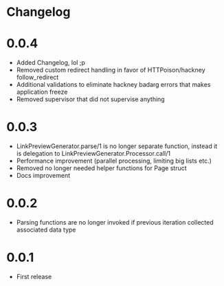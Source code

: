 # Changelog

# 0.0.4

* Added Changelog, lol ;p
* Removed custom redirect handling in favor of HTTPoison/hackney follow_redirect
* Additional validations to eliminate hackney badarg errors that makes application freeze
* Removed supervisor that did not supervise anything

# 0.0.3

* LinkPreviewGenerator.parse/1 is no longer separate function, instead it is delegation to LinkPreviewGenerator.Processor.call/1
* Performance improvement (parallel processing, limiting big lists etc.)
* Removed no longer needed helper functions for Page struct
* Docs improvement

# 0.0.2

* Parsing functions are no longer invoked if previous iteration collected associated data type

# 0.0.1

* First release

